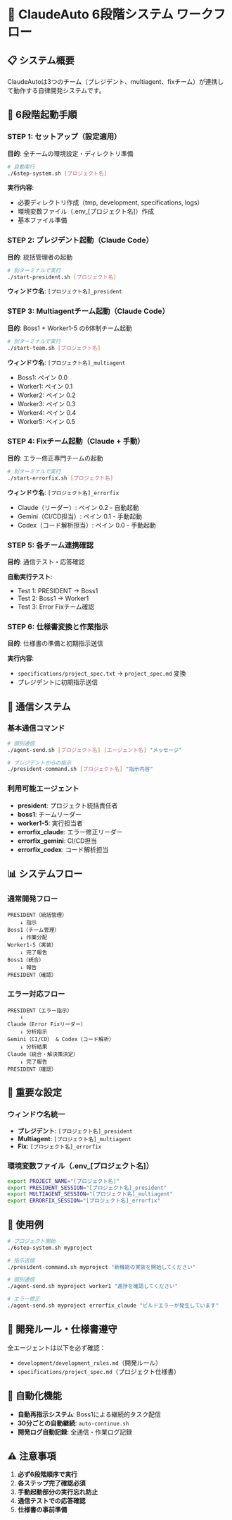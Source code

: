 # 🎯 ClaudeAuto 6段階システム ワークフロー

## 📋 システム概要
ClaudeAutoは3つのチーム（プレジデント、multiagent、fixチーム）が連携して動作する自律開発システムです。

## 🚀 6段階起動手順

### STEP 1: セットアップ（設定適用）
**目的**: 全チームの環境設定・ディレクトリ準備

```bash
# 自動実行
./6step-system.sh [プロジェクト名]
```

**実行内容**:
- 必要ディレクトリ作成（tmp, development, specifications, logs）
- 環境変数ファイル（.env_[プロジェクト名]）作成
- 基本ファイル準備

### STEP 2: プレジデント起動（Claude Code）
**目的**: 統括管理者の起動

```bash
# 別ターミナルで実行
./start-president.sh [プロジェクト名]
```

**ウィンドウ名**: `[プロジェクト名]_president`

### STEP 3: Multiagentチーム起動（Claude Code）
**目的**: Boss1 + Worker1-5 の6体制チーム起動

```bash
# 別ターミナルで実行  
./start-team.sh [プロジェクト名]
```

**ウィンドウ名**: `[プロジェクト名]_multiagent`
- Boss1: ペイン 0.0
- Worker1: ペイン 0.1
- Worker2: ペイン 0.2
- Worker3: ペイン 0.3
- Worker4: ペイン 0.4
- Worker5: ペイン 0.5

### STEP 4: Fixチーム起動（Claude + 手動）
**目的**: エラー修正専門チームの起動

```bash
# 別ターミナルで実行
./start-errorfix.sh [プロジェクト名]
```

**ウィンドウ名**: `[プロジェクト名]_errorfix`
- Claude（リーダー）: ペイン 0.2 - 自動起動
- Gemini（CI/CD担当）: ペイン 0.1 - 手動起動
- Codex（コード解析担当）: ペイン 0.0 - 手動起動

### STEP 5: 各チーム連携確認
**目的**: 通信テスト・応答確認

**自動実行テスト**:
- Test 1: PRESIDENT → Boss1
- Test 2: Boss1 → Worker1  
- Test 3: Error Fixチーム確認

### STEP 6: 仕様書変換と作業指示
**目的**: 仕様書の準備と初期指示送信

**実行内容**:
- `specifications/project_spec.txt` → `project_spec.md` 変換
- プレジデントに初期指示送信

## 📡 通信システム

### 基本通信コマンド
```bash
# 個別通信
./agent-send.sh [プロジェクト名] [エージェント名] "メッセージ"

# プレジデントからの指示
./president-command.sh [プロジェクト名] "指示内容"
```

### 利用可能エージェント
- **president**: プロジェクト統括責任者
- **boss1**: チームリーダー
- **worker1-5**: 実行担当者
- **errorfix_claude**: エラー修正リーダー  
- **errorfix_gemini**: CI/CD担当
- **errorfix_codex**: コード解析担当

## 📊 システムフロー

### 通常開発フロー
```
PRESIDENT（統括管理）
    ↓ 指示
Boss1（チーム管理）
    ↓ 作業分配
Worker1-5（実装）
    ↓ 完了報告
Boss1（統合）
    ↓ 報告
PRESIDENT（確認）
```

### エラー対応フロー
```
PRESIDENT（エラー指示）
    ↓
Claude（Error Fixリーダー）
    ↓ 分析指示
Gemini（CI/CD） & Codex（コード解析）
    ↓ 分析結果
Claude（統合・解決策決定）
    ↓ 完了報告
PRESIDENT（確認）
```

## 🔧 重要な設定

### ウィンドウ名統一
- **プレジデント**: `[プロジェクト名]_president`
- **Multiagent**: `[プロジェクト名]_multiagent`
- **Fix**: `[プロジェクト名]_errorfix`

### 環境変数ファイル（.env_[プロジェクト名]）
```bash
export PROJECT_NAME="[プロジェクト名]"
export PRESIDENT_SESSION="[プロジェクト名]_president"
export MULTIAGENT_SESSION="[プロジェクト名]_multiagent"
export ERRORFIX_SESSION="[プロジェクト名]_errorfix"
```

## 🎯 使用例

```bash
# プロジェクト開始
./6step-system.sh myproject

# 指示送信
./president-command.sh myproject "新機能の実装を開始してください"

# 個別通信
./agent-send.sh myproject worker1 "進捗を確認してください"

# エラー修正
./agent-send.sh myproject errorfix_claude "ビルドエラーが発生しています"
```

## 📝 開発ルール・仕様書遵守

全エージェントは以下を必ず確認：
- `development/development_rules.md`（開発ルール）
- `specifications/project_spec.md`（プロジェクト仕様書）

## 🔄 自動化機能

- **自動再指示システム**: Boss1による継続的タスク配信
- **30分ごとの自動継続**: `auto-continue.sh`
- **開発ログ自動記録**: 全通信・作業ログ記録

## ⚠️ 注意事項

1. **必ず6段階順序で実行**
2. **各ステップ完了確認必須**
3. **手動起動部分の実行忘れ防止**
4. **通信テストでの応答確認**
5. **仕様書の事前準備**